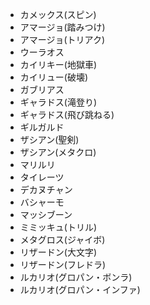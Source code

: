 - カメックス(スピン)
- アマージョ(踏みつけ)
- アマージョ(トリアク)
- ウーラオス
- カイリキー(地獄車)
- カイリュー(破壊)
- ガブリアス
- ギャラドス(滝登り)
- ギャラドス(飛び跳ねる)
- ギルガルド
- ザシアン(聖剣)
- ザシアン(メタクロ)
- マリルリ
- タイレーツ
- デカヌチャン
- バシャーモ
- マッシブーン
- ミミッキュ(トリル)
- メタグロス(ジャイボ)
- リザードン(大文字)
- リザードン(フレドラ)
- ルカリオ(グロパン・ボンラ)
- ルカリオ(グロパン・インファ)
